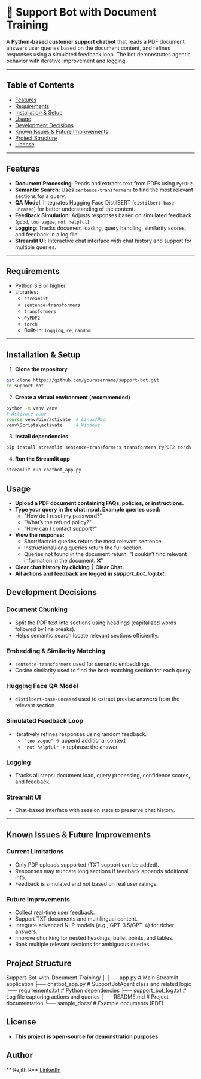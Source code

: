 # 📄 Support Bot with Document Training

A **Python-based customer support chatbot** that reads a PDF document, answers user queries based on the document content, and refines responses using a simulated feedback loop. The bot demonstrates agentic behavior with iterative improvement and logging.

---

## Table of Contents

- [Features](#features)  
- [Requirements](#requirements)  
- [Installation & Setup](#installation--setup)  
- [Usage](#usage)  
- [Development Decisions](#development-decisions)  
- [Known Issues & Future Improvements](#known-issues--future-improvements)  
- [Project Structure](#project-structure)  
- [License](#license)

---

## Features

- **Document Processing**: Reads and extracts text from PDFs using `PyPDF2`.  
- **Semantic Search**: Uses `sentence-transformers` to find the most relevant sections for a query.  
- **QA Model**: Integrates Hugging Face DistilBERT (`distilbert-base-uncased`) for better understanding of the content.  
- **Feedback Simulation**: Adjusts responses based on simulated feedback (`good`, `too vague`, `not helpful`).  
- **Logging**: Tracks document loading, query handling, similarity scores, and feedback in a log file.  
- **Streamlit UI**: Interactive chat interface with chat history and support for multiple queries.  

---

## Requirements

- Python 3.8 or higher
- Libraries:
  - `streamlit`
  - `sentence-transformers`
  - `transformers`
  - `PyPDF2`
  - `torch`
  - Built-in: `logging`, `re`, `random`

---

## Installation & Setup

1. **Clone the repository**
```bash
git clone https://github.com/yourusername/support-bot.git
cd support-bot
```

2. **Create a virtual environment (recommended)**
```bash
python -m venv venv
# Activate venv
source venv/bin/activate  # Linux/Mac
venv\Scripts\activate     # Windows
```
3. **Install dependencies**
```bash
pip install streamlit sentence-transformers transformers PyPDF2 torch
```
4. **Run the Streamlit app**
```bash
streamlit run chatbot_app.py
```

## Usage
- **Upload a PDF document containing FAQs, policies, or instructions.**
- **Type your query in the chat input. Example queries used:**
  - "How do I reset my password?"
  - "What’s the refund policy?"
  - "How can I contact support?"
- **View the response:**
  - Short/factoid queries return the most relevant sentence.
  - Instructional/long queries return the full section.
  - Queries not found in the document return: "I couldn’t find relevant information in the document. ❌"
- **Clear chat history by clicking 🧹 Clear Chat.**
- **All actions and feedback are logged in _support_bot_log.txt_.**

## Development Decisions

### Document Chunking
- Split the PDF text into sections using headings (capitalized words followed by line breaks).  
- Helps semantic search locate relevant sections efficiently.

### Embedding & Similarity Matching
- `sentence-transformers` used for semantic embeddings.  
- Cosine similarity used to find the best-matching section for each query.

### Hugging Face QA Model
- `distilbert-base-uncased` used to extract precise answers from the relevant section.

### Simulated Feedback Loop
- Iteratively refines responses using random feedback.  
  - `"too vague"` → append additional context  
  - `"not helpful"` → rephrase the answer

### Logging
- Tracks all steps: document load, query processing, confidence scores, and feedback.

### Streamlit UI
- Chat-based interface with session state to preserve chat history.

---

## Known Issues & Future Improvements

### Current Limitations
- Only PDF uploads supported (TXT support can be added).  
- Responses may truncate long sections if feedback appends additional info.  
- Feedback is simulated and not based on real user ratings.

### Future Improvements
- Collect real-time user feedback.  
- Support TXT documents and multilingual content.  
- Integrate advanced NLP models (e.g., GPT-3.5/GPT-4) for richer answers.  
- Improve chunking for nested headings, bullet points, and tables.  
- Rank multiple relevant sections for ambiguous queries.

## Project Structure

Support-Bot-with-Document-Training/
│
├── app.py # Main Streamlit application
├── chatbot_app.py # SupportBotAgent class and related logic
├── requirements.txt # Python dependencies
├── support_bot_log.txt # Log file capturing actions and queries
├── README.md # Project documentation
└── sample_docs/ # Example documents (PDF)

## License

- **This project is open-source for demonstration purposes.**

## Author
** Rejith R**
[LinkedIn](https://www.linkedin.com/in/rrejith) 
